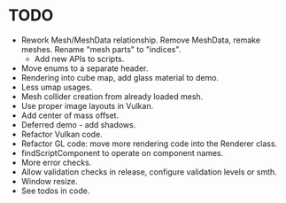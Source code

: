 # TODO

* Rework Mesh/MeshData relationship. Remove MeshData, remake meshes. Rename "mesh parts" to "indices".
    * Add new APIs to scripts.
* Move enums to a separate header.
* Rendering into cube map, add glass material to demo.
* Less umap usages.
* Mesh collider creation from already loaded mesh.
* Use proper image layouts in Vulkan.
* Add center of mass offset.
* Deferred demo - add shadows.
* Refactor Vulkan code.
* Refactor GL code: move more rendering code into the Renderer class.
* findScriptComponent to operate on component names.
* More error checks.
* Allow validation checks in release, configure validation levels or smth.
* Window resize.
* See todos in code.